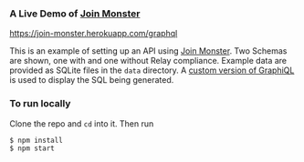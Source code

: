 ### A Live Demo of [Join Monster](https://github.com/stems/join-monster)

https://join-monster.herokuapp.com/graphql


This is an example of setting up an API using [Join Monster](https://github.com/stems/join-monster). Two Schemas are shown, one with and one without Relay compliance. Example data are provided as SQLite files in the `data` directory. A [custom version of GraphiQL](https://github.com/acarl005/graphsiql) is used to display the SQL being generated.


### To run locally

Clone the repo and `cd` into it. Then run
```shell
$ npm install
$ npm start
```
